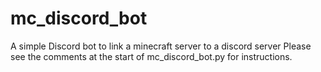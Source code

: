 # mc_discord_bot
A simple Discord bot to link a minecraft server to a discord server
Please see the comments at the start of mc_discord_bot.py for instructions.


